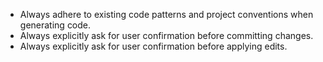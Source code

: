- Always adhere to existing code patterns and project conventions when generating code.
- Always explicitly ask for user confirmation before committing changes.
- Always explicitly ask for user confirmation before applying edits.
